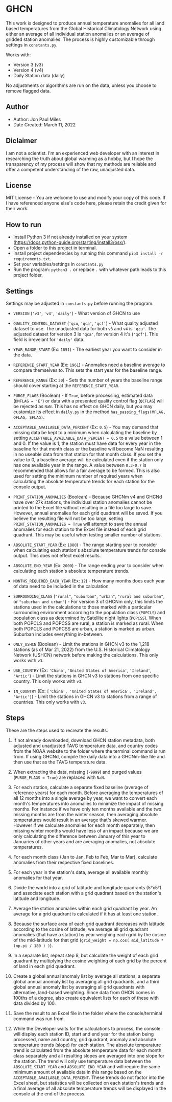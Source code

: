 # GHCN
This work is designed to produce annual temperature anomalies for all land based temperatures from the Global Historical Climatology Network using either an average of all individual station anomalies or an average of gridded station anomalies. The process is highly customizable through settings in `constants.py`. 

Works with:
  - Version 3 (v3)
  - Version 4 (v4)
  - Daily Station data (daily)

No adjustments or algorithms are run on the data, unless you choose to remove flagged data.

## Author
- Author: Jon Paul Miles
- Date Created: March 11, 2022

## Diclaimer
I am not a scientist. I'm an experienced web developer with an interest in researching the truth about global warming as a hobby, but I hope the transparency of my process will show that my methods are reliable and offer a competent understanding of the raw, unadjusted data.

## License
MIT License - You are welcome to use and modify your copy of this code. If I have referenced anyone else's code here, please retain the credit given for their work.

## How to run

- Install Python 3 if not already installed on your system (https://docs.python-guide.org/starting/install3/osx/).
- Open a folder to this project in terminal.
- Install project dependencies by running this command  `pip3 install -r requirements.txt`.
- Set your variables/settings in `constants.py`
- Run the program: `python3 .` or replace `.` with whatever path leads to this project folder.

## Settings

Settings may be adjusted in `constants.py` before running the program.

 - `VERSION` (`'v3'`, `'v4'`, `'daily'`) - What version of GHCN to use

 - `QUALITY_CONTROL_DATASET` (`'qcu`, `'qca'`, `'qcf'`) - What quality adjusted dataset to use. The unadjusted data for both `v3` and `v4` is `'qcu'`. The adjusted dataset for version 3 is `'qca'`, for version 4 it's (`'qcf'`). This field is irrevelant for `'daily'` data.

 - `YEAR_RANGE_START` (Ex: `1851`) - The earliest year you want to consider in the data.

 - `REFERENCE_START_YEAR` (Ex: `1961`) - Anomalies need a baseline average to compare themselves to. This sets the start year for the baseline range.

 - `REFERENCE_RANGE` (Ex: `30`) - Sets the number of years the baseline range should cover starting at the `REFERENCE_START_YEAR`.

 - `PURGE_FLAGS` (Boolean) - If `True`, before processing, estimated data (`DMFLAG = 'E'`) or data with a presented quality control flag (`QCFLAG`) will be rejected as `NaN`. This has no effect on GHCN daily, but you may customize its effect in `daily.py` in the method `has_passing_flags(MFLAG, QFLAG, SFLAG)`.

 - `ACCEPTABLE_AVAILABLE_DATA_PERCENT` (Ex: `0.5`) - You may demand that missing data be kept to a minimum when calculating the baseline by setting `ACCEPTABLE_AVAILABLE_DATA_PERCENT = 0.5` to a value between 1 and 0. If the value is 1, the station must have data for every year in the baseline for that month class or the baseline will become NaN resulting in no useable data from that station for that month class. If you set the value to 0, a baseline average will be calculated even if the station only has one available year in the range. A value between `0.3`-`0.7` is recommended that allows for a fair average to be formed. This is also used for setting the minimum number of required years when calculating the absolute temperature trends for each station for the console output.

 - `PRINT_STATION_ANOMALIES` (Boolean) - Because GHCNm v4 and GHCNd have over 27k stations, the individual station anomalies cannot be printed to the Excel file without resulting in a file too large to save. However, annual anomalies for each grid quadrant will be saved. If you believe the resulting file will not be too large, setting `PRINT_STATION_ANOMALIES = True` will attempt to save the annual anomalies for each station to the Excel file instead of each grid quadrant. This may be useful when testing smaller number of stations.

 - `ABSOLUTE_START_YEAR` (Ex: `1880`) - The range starting year to consider when calculating each station's absolute temperature trends for console output. This does not effect excel results.

 - `ABSOLUTE_END_YEAR` (Ex: `2000`) - The range ending year to consider when calculating each station's absolute temperature trends.

 - `MONTHS_REQUIRED_EACH_YEAR` (Ex: `12`) -  How many months does each year of data need to be included in the calculation

 - `SURROUNDING_CLASS` (`"rural"`, `"suburban"`, `"urban"`, `"rural and suburban"`, or `"suburban and urban"`) - For version 3 of GHCNm only, this limits the stations used in the calculations to those marked with a particular surrounding environment according to the population class (`POPCLS`) and population class as determined by Satellite night lights (`POPCSS`). When both POPCLS and POPCSS are rural, a station is marked as rural. When both POPCLS and POPCSS are urban, a station is marked as urban. Suburban includes everything in-between.

 - `ONLY_USHCN` (Boolean) - Limit the stations in GHCN v3 to the 1,218 stations (as of Mar 21, 2022) from the U.S. Historical Climatology Network (USHCN) network before making the calculations. This only works with `v3`.

 - `USE_COUNTRY` (Ex: `'China'`, `'United States of America'`, `'Ireland'`, `'Artic'`) - Limit the stations in GHCN v3 to stations from one specific country. This only works with `v3`.

 - `IN_COUNTRY` (Ex: `['China', 'United States of America', 'Ireland', 'Artic']`) - Limit the stations in GHCN v3 to stations from a range of countries. This only works with `v3`.

## Steps

These are the steps used to recreate the results.

1. If not already downloaded, download GHCN station metadata, both adjusted and unadjusted TAVG temperature data, and country codes from the NOAA website to the folder where the terminal command is run from. If using GHCNd, compile the daily data into a GHCNm-like file and then use that as the TAVG temperature data.

2. When extracting the data, missing (`-9999`) and purged values (`PURGE_FLAGS = True`) are replaced with `NaN`.

3. For each station, calculate a separate fixed baseline (average of reference years) for each month. Before averaging the temperatures of all 12 months into a single average by year, we want to convert each month's temperatures into anomalies to minimize the impact of missing months. For instance if we have only ten months available and the two missing months are from the winter season, then averaging absolute temperatures would result in an average that's skewed warmer. However if we calculate anomalies for each month separately, then missing winter months would have less of an impact because we are only calculating the difference between January of this year to Januaries of other years and are averaging anomalies, not absolute temperatures.

4. For each month class (Jan to Jan, Feb to Feb, Mar to Mar), calculate anomalies from their respective fixed baselines.

5. For each year in the station's data, average all available monthly anomalies for that year.

6. Divide the world into a grid of latitude and longitude quadrants (5°x5°) and associate each station with a grid quadrant based on the station's latitude and longitude.

7. Average the station anomalies within each grid quadrant by year. An average for a grid quadrant is calculated if it has at least one station.

8. Because the surface area of each grid quadrant decreases with latitude according to the cosine of latitude, we average all grid quadrant anomalies (that have a station) by year weighing each grid by the cosine of the mid-latitude for that grid (`grid_weight = np.cos( mid_latitude * (np.pi / 180 ) )`).

9. In a separate list, repeat step 8, but calculate the weight of each grid quadrant by multiplying the cosine weighting of each grid by the percent of land in each grid quadrant.
  
10. Create a global annual anomaly list by average all stations, a separate global annual anomaly list by averaging all grid quadrants, and a third global annual anomaly list by averaging all grid quadrants with alternative, land-based weighting. Since data from GHCN comes in 100ths of a degree, also create equivalent lists for each of these with data divided by 100.

11. Save the result to an Excel file in the folder where the console/terminal command was run from.

12. While the Developer waits for the calculations to process, the console will display each station ID, start and end year for the station being processed, name and country, grid quadrant, anomaly and absolute temperature trends (slope) for each station. The absolute temperature trend is calculated from the absolute temperature data for each month class separately and all resulting slopes are averaged into one slope for the station. The trend will only use temperature data between the `ABSOLUTE_START_YEAR` and `ABSOLUTE_END_YEAR` and will require the same minimum amount of available data in this range based on the `ACCEPTABLE_AVAILABLE_DATA_PERCENT`. These trends do not factor into the Excel sheet, but statistics will be collected on each station's trends and a final average of all absolute temperature trends will be displayed in the console at the end of the process.

